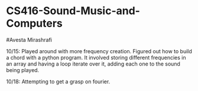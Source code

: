 # CS416-Sound-Music-and-Computers

#Avesta Mirashrafi

10/15:
Played around with more frequency creation. Figured out how to build a chord with a python program.
It involved storing different frequencies in an array and having a loop iterate over it,
adding each one to the sound being played.

10/18:
Attempting to get a grasp on fourier.

